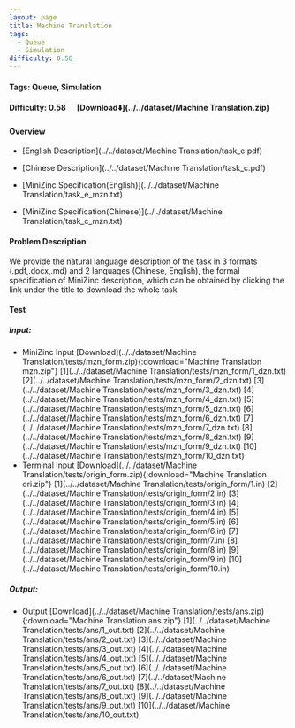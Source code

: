 ```yaml
---
layout: page
title: Machine Translation
tags:
  - Queue
  - Simulation
difficulty: 0.58
---
```


#### Tags: Queue, Simulation
#### Difficulty: 0.58 &nbsp;&nbsp;&nbsp;&nbsp; [Download⬇️](../../dataset/Machine Translation.zip)
#### Overview
- [English Description](../../dataset/Machine Translation/task_e.pdf)
- [Chinese Description](../../dataset/Machine Translation/task_c.pdf)
- [MiniZinc Specification(English)](../../dataset/Machine Translation/task_e_mzn.txt)

- [MiniZinc Specification(Chinese)](../../dataset/Machine Translation/task_c_mzn.txt)

#### Problem Description
We provide the natural language description of the task in 3 formats (.pdf,.docx,.md) and 2 languages (Chinese, English), the formal specification of MiniZinc description, which can be obtained by clicking the link under the title to download the whole task
#### Test
##### Input:
- MiniZinc Input [Download](../../dataset/Machine Translation/tests/mzn_form.zip){:download="Machine Translation mzn.zip"} [1](../../dataset/Machine Translation/tests/mzn_form/1_dzn.txt) [2](../../dataset/Machine Translation/tests/mzn_form/2_dzn.txt) [3](../../dataset/Machine Translation/tests/mzn_form/3_dzn.txt) [4](../../dataset/Machine Translation/tests/mzn_form/4_dzn.txt) [5](../../dataset/Machine Translation/tests/mzn_form/5_dzn.txt) [6](../../dataset/Machine Translation/tests/mzn_form/6_dzn.txt) [7](../../dataset/Machine Translation/tests/mzn_form/7_dzn.txt) [8](../../dataset/Machine Translation/tests/mzn_form/8_dzn.txt) [9](../../dataset/Machine Translation/tests/mzn_form/9_dzn.txt) [10](../../dataset/Machine Translation/tests/mzn_form/10_dzn.txt) 
- Terminal Input [Download](../../dataset/Machine Translation/tests/origin_form.zip){:download="Machine Translation ori.zip"} [1](../../dataset/Machine Translation/tests/origin_form/1.in) [2](../../dataset/Machine Translation/tests/origin_form/2.in) [3](../../dataset/Machine Translation/tests/origin_form/3.in) [4](../../dataset/Machine Translation/tests/origin_form/4.in) [5](../../dataset/Machine Translation/tests/origin_form/5.in) [6](../../dataset/Machine Translation/tests/origin_form/6.in) [7](../../dataset/Machine Translation/tests/origin_form/7.in) [8](../../dataset/Machine Translation/tests/origin_form/8.in) [9](../../dataset/Machine Translation/tests/origin_form/9.in) [10](../../dataset/Machine Translation/tests/origin_form/10.in) 

##### Output:
- Output [Download](../../dataset/Machine Translation/tests/ans.zip){:download="Machine Translation ans.zip"} [1](../../dataset/Machine Translation/tests/ans/1_out.txt) [2](../../dataset/Machine Translation/tests/ans/2_out.txt) [3](../../dataset/Machine Translation/tests/ans/3_out.txt) [4](../../dataset/Machine Translation/tests/ans/4_out.txt) [5](../../dataset/Machine Translation/tests/ans/5_out.txt) [6](../../dataset/Machine Translation/tests/ans/6_out.txt) [7](../../dataset/Machine Translation/tests/ans/7_out.txt) [8](../../dataset/Machine Translation/tests/ans/8_out.txt) [9](../../dataset/Machine Translation/tests/ans/9_out.txt) [10](../../dataset/Machine Translation/tests/ans/10_out.txt) 

